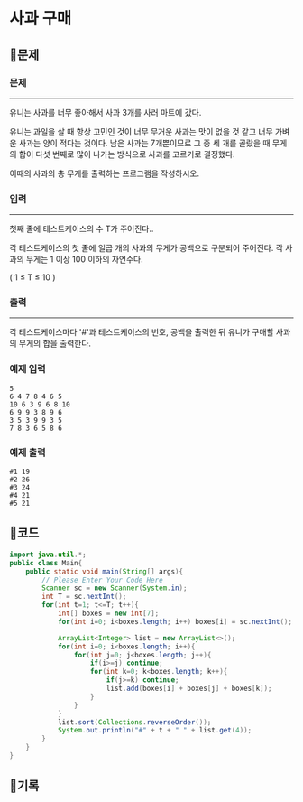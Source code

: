 # 사과 구매

## 📍문제

### **문제**

---

유니는 사과를 너무 좋아해서 사과 3개를 사러 마트에 갔다.

유니는 과일을 살 때 항상 고민인 것이 너무 무거운 사과는 맛이 없을 것 같고 너무 가벼운 사과는 양이 적다는 것이다. 남은 사과는 7개뿐이므로 그 중 세 개를 골랐을 때 무게의 합이 다섯 번째로 많이 나가는 방식으로 사과를 고르기로 결정했다.

이때의 사과의 총 무게를 출력하는 프로그램을 작성하시오.

### **입력**

---

첫째 줄에 테스트케이스의 수 T가 주어진다..

각 테스트케이스의 첫 줄에 일곱 개의 사과의 무게가 공백으로 구분되어 주어진다. 각 사과의 무게는 1 이상 100 이하의 자연수다.

( 1 ≤ T ≤ 10 )

### **출력**

---

각 테스트케이스마다 '#'과 테스트케이스의 번호, 공백을 출력한 뒤 유니가 구매할 사과의 무게의 합을 출력한다.

### **예제 입력**

```
5
6 4 7 8 4 6 5
10 6 3 9 6 8 10
6 9 9 3 8 9 6
3 5 3 9 9 3 5
7 8 3 6 5 8 6

```

### **예제 출력**

```
#1 19
#2 26
#3 24
#4 21
#5 21
```

## 📍코드

```java
import java.util.*;
public class Main{
    public static void main(String[] args){
        // Please Enter Your Code Here
        Scanner sc = new Scanner(System.in);
        int T = sc.nextInt();
        for(int t=1; t<=T; t++){
            int[] boxes = new int[7];
            for(int i=0; i<boxes.length; i++) boxes[i] = sc.nextInt();

            ArrayList<Integer> list = new ArrayList<>();
            for(int i=0; i<boxes.length; i++){
                for(int j=0; j<boxes.length; j++){
                    if(i>=j) continue;
                    for(int k=0; k<boxes.length; k++){
                        if(j>=k) continue;
                        list.add(boxes[i] + boxes[j] + boxes[k]);
                    }
                }
            }
            list.sort(Collections.reverseOrder());
            System.out.println("#" + t + " " + list.get(4));
        }
    }
}
```

## 📍기록
